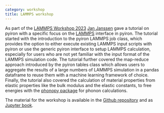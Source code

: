 ```yaml
---
category: workshop
title: LAMMPS workshop
---
```

As part of the [LAMMPS Workshop 2023](https://www.lammps.org/workshops/Aug23/) [Jan Janssen](http://www.jan-janssen.com/)
gave a tutorial on pyiron with a specific focus on the [LAMMPS](https://www.lammps.org/) interface in pyiron. The 
tutorial started with the introduction to the pyiron LAMMPS job class, which provides the option to either execute 
existing LAMMPS input scripts with pyiron or use the generic pyiron interface to setup LAMMPS calculation, especially 
for users who are not yet familiar with the input format of the LAMMPS simulation code. The tutorial further covered the
map-reduce approach introduced by the pyiron tables class which allows users to aggregate the results of a large numbers 
of LAMMPS simulation in a pandas dataframe to reuse them with a machine learning framework of choice. Finally, the 
tutorial also covered the calculation of material properties from elastic properties like the bulk modulus and the 
elastic constants, to free energies with the [phonopy package](https://phonopy.github.io/phonopy/) for phonon calculations.

The material for the workshop is available in the [Github repository](https://github.com/pyiron-workshop/lammps-workshop-2023) 
and as [Jupyter book](http://workshop.pyiron.org/lammps-workshop-2023).  